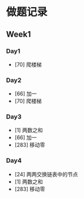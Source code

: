 # 做题记录

## Week1
### Day1
+ [70] 爬楼梯
### Day2
+ [66] 加一
+ [70] 爬楼梯
### Day3
+ [1] 两数之和
+ [66] 加一
+ [283] 移动零

### Day4
+ [24] 两两交换链表中的节点
+ [1] 两数之和
+ [283] 移动零